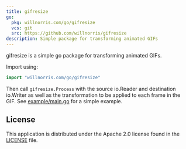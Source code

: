 ```yaml
---
title: gifresize
go:
  pkg: willnorris.com/go/gifresize
  vcs: git
  src: https://github.com/willnorris/gifresize
description: Simple package for transforming animated GIFs
---
```

gifresize is a simple go package for transforming animated GIFs.

Import using:

```go
import "willnorris.com/go/gifresize"
```

Then call `gifresize.Process` with the source io.Reader and destination
io.Writer as well as the transformation to be applied to each frame in the GIF.
See [example/main.go][] for a simple example.

[example/main.go]: https://github.com/willnorris/gifresize/blob/master/example/main.go

## License ##

This application is distributed under the Apache 2.0 license found in the
[LICENSE](https://github.com/willnorris/gifresize/blob/master/LICENSE) file.
